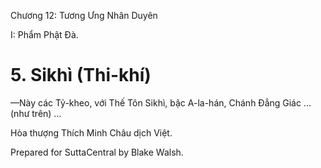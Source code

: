  

Chương 12: Tương Ưng Nhân Duyên

I: Phẩm Phật Ðà.

# 5\. Sikhì (Thi-khí)

—Này các Tỷ-kheo, với Thế Tôn Sikhì, bậc A-la-hán, Chánh Ðẳng Giác … (như trên) …

Hòa thượng Thích Minh Châu dịch Việt.

Prepared for SuttaCentral by Blake Walsh.